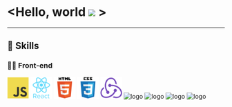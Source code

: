 # <Hello, world <img src="https://raw.githubusercontent.com/MartinHeinz/MartinHeinz/master/wave.gif" width="30px"> >

---

## 🧰 Skills

### 💅🏾 Front-end
<img src="https://github.com/devicons/devicon/blob/master/icons/javascript/javascript-original.svg" alt="javascript logo" width="50" height="50" />
<img src="https://github.com/devicons/devicon/blob/master/icons/react/react-original-wordmark.svg" alt="react logo" width="50" height="50" />
<img src="https://github.com/devicons/devicon/blob/master/icons/html5/html5-original-wordmark.svg" alt="html logo" width="50" height="50" />
<img src="https://github.com/devicons/devicon/blob/master/icons/css3/css3-original-wordmark.svg" alt="css logo" width="50" height="50" />
<img src="https://github.com/devicons/devicon/blob/master/icons/redux/redux-original.svg" alt="redux logo" width="50" height="50" />
<img src="file:///Users/aducoeur/Downloads/styled-components-1.svg" alt="logo" width="50" height="50" />
<img src="" alt="logo" width="50" height="50" />
<img src="" alt="logo" width="50" height="50" />
<img src="" alt="logo" width="50" height="50" />

<!--
**lircajimenez/lircajimenez** is a ✨ _special_ ✨ repository because its `README.md` (this file) appears on your GitHub profile.

Here are some ideas to get you started:

- 🔭 I’m currently working on ...
- 🌱 I’m currently learning ...
- 👯 I’m looking to collaborate on ...
- 🤔 I’m looking for help with ...
- 💬 Ask me about ...
- 📫 How to reach me: ...
- 😄 Pronouns: ...
- ⚡ Fun fact: ...
-->
